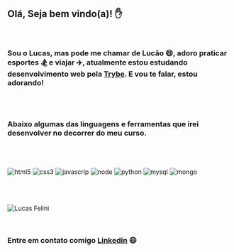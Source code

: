 ## Olá, Seja bem vindo(a)! ✋
<br>

### Sou o Lucas, mas pode me chamar de Lucão 😄, adoro praticar esportes 🏂 e viajar ✈️, atualmente estou estudando desenvolvimento web pela <a href="https://www.betrybe.com/">Trybe</a>. E vou te falar, estou adorando!
<br>
<br>

### Abaixo algumas das linguagens e ferramentas que irei desenvolver no decorrer do meu curso. 
<br>
<br>
<div style="display: inline_block"><br/>
<img align="center" alt="html5" src="https://img.shields.io/badge/HTML5-E34F26?style=for-the-badge&logo=html5&logoColor=white">
<img align="center" alt="css3" src="https://img.shields.io/badge/CSS3-1572B6?style=for-the-badge&logo=css3&logoColor=white">
<img align="center" alt="javascrip" src="https://img.shields.io/badge/JavaScript-F7DF1E?style=for-the-badge&logo=javascript&logoColor=black">
<img align="center" alt="node" src="https://img.shields.io/badge/Node.js-43853D?style=for-the-badge&logo=node.js&logoColor=white">
<img align="center" alt="python" src="https://img.shields.io/badge/Python-14354C?style=for-the-badge&logo=python&logoColor=white">
<img align="center" alt="mysql" src="https://img.shields.io/badge/MySQL-005C84?style=for-the-badge&logo=mysql&logoColor=white">
<img align="center" alt="mongo" src="https://img.shields.io/badge/MongoDB-4EA94B?style=for-the-badge&logo=mongodb&logoColor=white">
</div>


<br>
<br>
<br>

![Lucas Felini](https://github-readme-stats.vercel.app/api?username=LucasFelini&show_icon=true&theme=onedark)

<br>


### Entre em contato comigo <a href="https://www.linkedin.com/in/lucasfelini"> Linkedin</a> 😄

